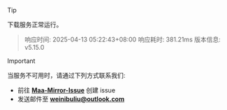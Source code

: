 > [!TIP]
下载服务正常运行。


> 响应时间: 2025-04-13 05:22:43+08:00
> 响应耗时: 381.21ms
> 版本信息: v5.15.0

> [!IMPORTANT]
> 当服务不可用时，请通过下列方式联系我们: 
> - 前往 **[Maa-Mirror-Issue](https://github.com/MaaMirror/Maa-Mirror-Issue/issues)** 创建 issue
> - 发送邮件至 **<a href="mailto:weinibuliu@outlook.com">weinibuliu@outlook.com</a>**